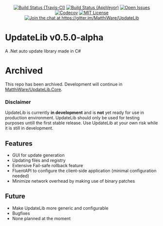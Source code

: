 <p align="center">
<a href="https://travis-ci.org/MatthiWare/UpdateLib"><img src="https://api.travis-ci.org/MatthiWare/UpdateLib.svg?branch=master" alt="Build Status (Travis-CI)"></a>
<a href="https://ci.appveyor.com/project/Matthiee/UpdateLib"><img src="https://ci.appveyor.com/api/projects/status/0fd0o5gwan5dpj9p?svg=true" alt="Build Status (AppVeyor)"></a>
<a href="https://github.com/MatthiWare/UpdateLib/issues"><img src="https://img.shields.io/github/issues/MatthiWare/UpdateLib.svg" alt="Open Issues"></a>
<a href="https://codecov.io/gh/MatthiWare/UpdateLib"><img src="https://codecov.io/gh/MatthiWare/UpdateLib/branch/master/graph/badge.svg" alt="Codecov" /></a>
<a href="https://tldrlegal.com/license/mit-license"><img src="https://img.shields.io/badge/license-mit-blue.svg" alt="MIT License"></a>
<a href="https://gitter.im/MatthiWare/UpdateLib?utm_source=badge&utm_medium=badge&utm_campaign=pr-badge&utm_content=badge"><img src="https://badges.gitter.im/MatthiWare/UpdateLib.svg" alt="Join the chat at https://gitter.im/MatthiWare/UpdateLib"></a>
</p>

# UpdateLib v0.5.0-alpha
A .Net auto update library made in C#

# Archived
This repo has been archived. Development will continue in [MatthiWare/UpdateLib.Core](https://github.com/MatthiWare/UpdateLib.Core).

### Disclaimer 
UpdateLib is currently <b>in development</b> and is <b>not</b> yet ready for use in production environment.
UpdateLib should only be used for testing purposes untill the first stable release.
Use UpdateLib at your own risk while it is still in development. 

## Features
- GUI for update generation
- Updating files and registry
- Extensive Fail-safe rollback feature
- FluentAPI to configure the client-side application (minimal configuration needed)
- Minimize network overhead by making use of binary patches

## Future
- Make UpdateLib more generic and configurable
- Bugfixes
- None planned at the moment
